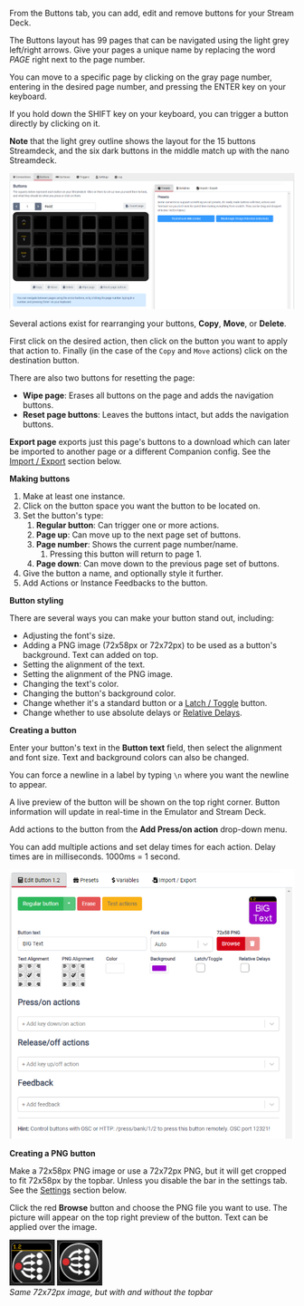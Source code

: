 From the Buttons tab, you can add, edit and remove buttons for your Stream Deck.

The Buttons layout has 99 pages that can be navigated using the light grey left/right arrows. Give your pages a unique name by replacing the word _PAGE_ right next to the page number.

You can move to a specific page by clicking on the gray page number, entering in the desired page number, and pressing the ENTER key on your keyboard.

If you hold down the SHIFT key on your keyboard, you can trigger a button directly by clicking on it.

**Note** that the light grey outline shows the layout for the 15 buttons Streamdeck, and the six dark buttons in the middle match up with the nano Streamdeck.

![Instance](images/buttons.png?raw=true 'Buttons')

Several actions exist for rearranging your buttons, **Copy**, **Move**, or **Delete**.

First click on the desired action, then click on the button you want to apply that action to. Finally (in the case of the `Copy` and `Move` actions) click on the destination button.

There are also two buttons for resetting the page:

- **Wipe page**: Erases all buttons on the page and adds the navigation buttons.
- **Reset page buttons**: Leaves the buttons intact, but adds the navigation buttons.

**Export page** exports just this page's buttons to a download which can later be imported to another page or a different Companion config. See the [Import / Export](#header-import--export) section below.

**Making buttons**

1. Make at least one instance.
2. Click on the button space you want the button to be located on.
3. Set the button's type:
   1. **Regular button**: Can trigger one or more actions.
   2. **Page up**: Can move up to the next page set of buttons.
   3. **Page number**: Shows the current page number/name.
      1. Pressing this button will return to page 1.
   4. **Page down**: Can move down to the previous page set of buttons.
4. Give the button a name, and optionally style it further.
5. Add Actions or Instance Feedbacks to the button.

**Button styling**

There are several ways you can make your button stand out, including:

- Adjusting the font's size.
- Adding a PNG image (72x58px or 72x72px) to be used as a button's background. Text can added on top.
- Setting the alignment of the text.
- Setting the alignment of the PNG image.
- Changing the text's color.
- Changing the button's background color.
- Change whether it's a standard button or a [Latch / Toggle](#header-latch--toggle) button.
- Change whether to use absolute delays or [Relative Delays](#header-delays).

**Creating a button**

Enter your button's text in the **Button text** field, then select the alignment and font size. Text and background colors can also be changed.

You can force a newline in a label by typing `\n` where you want the newline to appear.

A live preview of the button will be shown on the top right corner. Button information will update in real-time in the Emulator and Stream Deck.

Add actions to the button from the **Add Press/on action** drop-down menu.

You can add multiple actions and set delay times for each action. Delay times are in milliseconds. 1000ms = 1 second.

![Button](images/button.png?raw=true 'Button')

**Creating a PNG button**

Make a 72x58px PNG image or use a 72x72px PNG, but it will get cropped to fit 72x58px by the topbar. Unless you disable the bar in the settings tab. See the [Settings](#header-5-settings) section below.

Click the red **Browse** button and choose the PNG file you want to use. The picture will appear on the top right preview of the button. Text can be applied over the image.

![Button with topbar](images/button-with-topbar.png?raw=true 'Button with topbar') ![Button without topbar](images/button-without-topbar.png?raw=true 'Button without topbar')  
_Same 72x72px image, but with and without the topbar_
